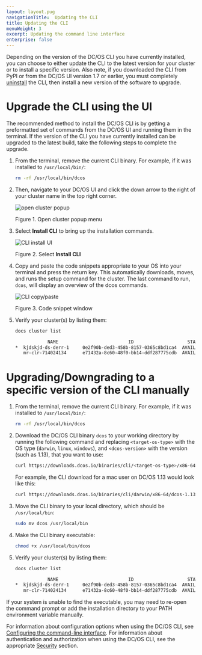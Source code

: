 ```yaml
---
layout: layout.pug
navigationTitle:  Updating the CLI
title: Updating the CLI
menuWeight: 3
excerpt: Updating the command line interface
enterprise: false
---
```


Depending on the version of the DC/OS CLI you have currently installed, you can choose to either update the CLI to the latest version for your cluster or to install a specific version. Also note, if you downloaded the CLI from PyPI or from the DC/OS UI version 1.7 or earlier, you must completely <a href="/1.13/cli/uninstall/">uninstall</a> the CLI, then install a new version of the software to upgrade.

<a name="upgrade"></a>

# Upgrade the CLI using the UI

The recommended method to install the DC/OS CLI is by getting a preformatted set of commands from the DC/OS UI and running them in the terminal. If the version of the CLI you have currently installed can be upgraded to the latest build, take the following steps to complete the upgrade.

1. From the terminal, remove the current CLI binary. For example, if it was installed to `/usr/local/bin/`:

    ```bash
    rm -rf /usr/local/bin/dcos
    ```

1.  Then, navigate to your DC/OS UI and click the down arrow to the right of your cluster name in the top right corner.

    ![open cluster popup](/1.13/img/open-cluster-popup.png)

    Figure 1. Open cluster popup menu

1. Select **Install CLI** to bring up the installation commands.

    ![CLI install UI](/1.13/img/install-cli.png)

    Figure 2. Select **Install CLI**

1. Copy and paste the code snippets appropriate to your OS into your terminal and press the return key. This automatically downloads, moves, and runs the setup command for the cluster. The last command to run, `dcos`, will display an overview of the dcos commands.

    ![CLI copy/paste](/1.13/img/CLI-Installation-GUI_Popup_Linux-1.12.png)

    Figure 3. Code snippet window

1. Verify your cluster(s) by listing them:

    ```bash
    docs cluster list

                NAME                          ID                    STATUS    VERSION        URL
    *  kjdskjd-ds-derr-1     0e2f90b-ded3-458b-8157-0365c8bd1ca4  AVAILABLE  1.13.0         http://example.com
       mr-clr-714024134      e71432a-8c60-48f0-bb14-ddf287775cdb  AVAILABLE  1.14-dev       http://example-1.com
    ```

# Upgrading/Downgrading to a specific version of the CLI manually

1. From the terminal, remove the current CLI binary. For example, if it was installed to `/usr/local/bin/`:

    ```bash
    rm -rf /usr/local/bin/dcos
    ```

1. Download the DC/OS CLI binary `dcos` to your working directory by running the following command and replacing `<target-os-type>` with the OS type (`darwin`, `linux`, `windows`), and `<dcos-version>` with the version (such as 1.13), that you want to use:

    ```bash
    curl https://downloads.dcos.io/binaries/cli/<target-os-type>/x86-64/dcos-<dcos-version>/dcos -o dcos
    ```

    For example, the CLI download for a mac user on DC/OS 1.13 would look like this:

    ```bash
    curl https://downloads.dcos.io/binaries/cli/darwin/x86-64/dcos-1.13/dcos -o dcos
    ```

1.  Move the CLI binary to your local directory, which should be `/usr/local/bin`:

    ```bash
    sudo mv dcos /usr/local/bin
    ```

1. Make the CLI binary executable:

    ```bash
    chmod +x /usr/local/bin/dcos
    ```

1. Verify your cluster(s) by listing them:

    ```bash
    docs cluster list

                NAME                          ID                    STATUS    VERSION        URL
    *  kjdskjd-ds-derr-1     0e2f90b-ded3-458b-8157-0365c8bd1ca4  AVAILABLE  1.13.0         http://example.com
       mr-clr-714024134      e71432a-8c60-48f0-bb14-ddf287775cdb  AVAILABLE  1.14-dev       http://example-1.com
    ```

If your system is unable to find the executable, you may need to re-open the command prompt or add the installation directory to your PATH environment variable manually.

For information about configuration options when using the DC/OS CLI, see [Configuring the command-line interface](/1.13/cli/configure/). For information about authentication and authorization when using the DC/OS CLI, see the appropriate [Security](/1.13/security/) section.
